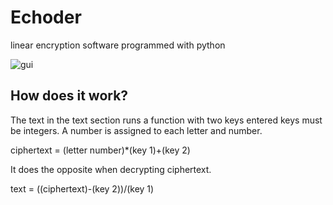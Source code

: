 # Echoder
linear encryption software programmed with python

![gui](https://github.com/emre44orhan/Echoder/blob/main/images/gui_v2.png)

## How does it work?

The text in the text section runs a function with two keys entered keys must be integers.
A number is assigned to each letter and number.

ciphertext = (letter number)*(key 1)+(key 2)

It does the opposite when decrypting ciphertext.

text = ((ciphertext)-(key 2))/(key 1)
